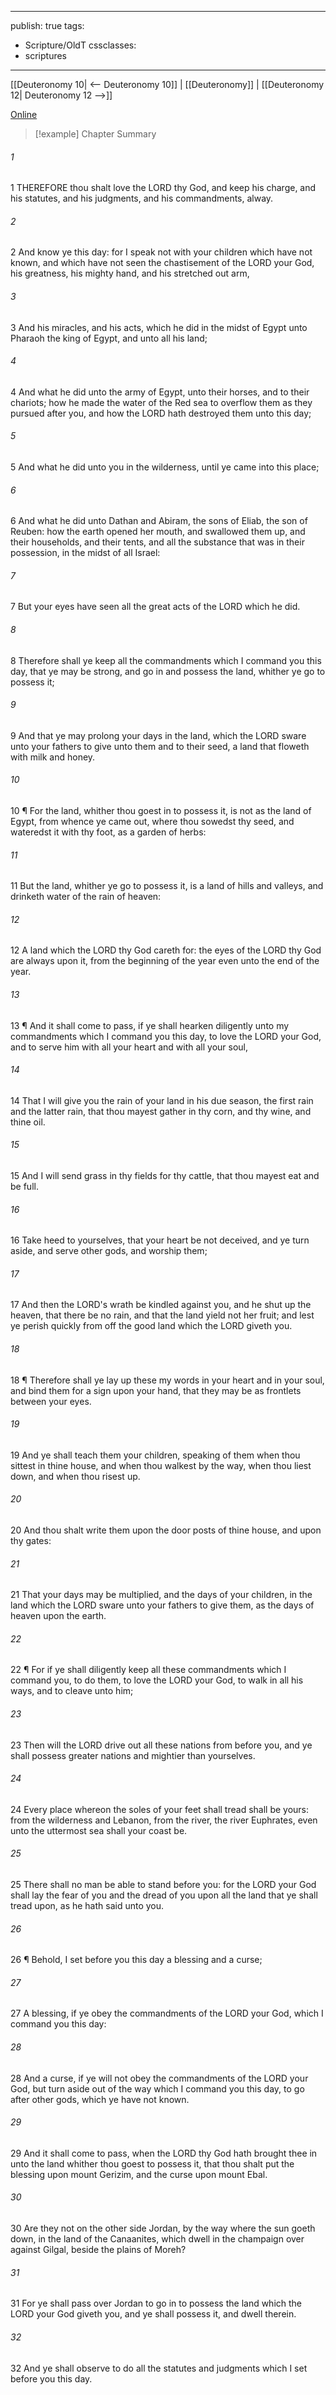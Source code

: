 

---
publish: true
tags:
  - Scripture/OldT
cssclasses:
  - scriptures
---
[[Deuteronomy 10| <-- Deuteronomy 10]] | [[Deuteronomy]] | [[Deuteronomy 12| Deuteronomy 12 -->]]

[Online](https://churchofjesuschrist.org/study/scriptures/ot/deut/11?lang=eng)

>[!example] Chapter Summary
>
###### 1
1 THEREFORE thou shalt love the LORD thy God, and keep his charge, and his statutes, and his judgments, and his commandments, alway.
###### 2
2 And know ye this day: for I speak not with your children which have not known, and which have not seen the chastisement of the LORD your God, his greatness, his mighty hand, and his stretched out arm,
###### 3
3 And his miracles, and his acts, which he did in the midst of Egypt unto Pharaoh the king of Egypt, and unto all his land;
###### 4
4 And what he did unto the army of Egypt, unto their horses, and to their chariots; how he made the water of the Red sea to overflow them as they pursued after you, and how the LORD hath destroyed them unto this day;
###### 5
5 And what he did unto you in the wilderness, until ye came into this place;
###### 6
6 And what he did unto Dathan and Abiram, the sons of Eliab, the son of Reuben: how the earth opened her mouth, and swallowed them up, and their households, and their tents, and all the substance that was in their possession, in the midst of all Israel:
###### 7
7 But your eyes have seen all the great acts of the LORD which he did.
###### 8
8 Therefore shall ye keep all the commandments which I command you this day, that ye may be strong, and go in and possess the land, whither ye go to possess it;
###### 9
9 And that ye may prolong your days in the land, which the LORD sware unto your fathers to give unto them and to their seed, a land that floweth with milk and honey.
###### 10
10 ¶ For the land, whither thou goest in to possess it, is not as the land of Egypt, from whence ye came out, where thou sowedst thy seed, and wateredst it with thy foot, as a garden of herbs:
###### 11
11 But the land, whither ye go to possess it, is a land of hills and valleys, and drinketh water of the rain of heaven:
###### 12
12 A land which the LORD thy God careth for: the eyes of the LORD thy God are always upon it, from the beginning of the year even unto the end of the year.
###### 13
13 ¶ And it shall come to pass, if ye shall hearken diligently unto my commandments which I command you this day, to love the LORD your God, and to serve him with all your heart and with all your soul,
###### 14
14 That I will give you the rain of your land in his due season, the first rain and the latter rain, that thou mayest gather in thy corn, and thy wine, and thine oil.
###### 15
15 And I will send grass in thy fields for thy cattle, that thou mayest eat and be full.
###### 16
16 Take heed to yourselves, that your heart be not deceived, and ye turn aside, and serve other gods, and worship them;
###### 17
17 And then the LORD's wrath be kindled against you, and he shut up the heaven, that there be no rain, and that the land yield not her fruit; and lest ye perish quickly from off the good land which the LORD giveth you.
###### 18
18 ¶ Therefore shall ye lay up these my words in your heart and in your soul, and bind them for a sign upon your hand, that they may be as frontlets between your eyes.
###### 19
19 And ye shall teach them your children, speaking of them when thou sittest in thine house, and when thou walkest by the way, when thou liest down, and when thou risest up.
###### 20
20 And thou shalt write them upon the door posts of thine house, and upon thy gates:
###### 21
21 That your days may be multiplied, and the days of your children, in the land which the LORD sware unto your fathers to give them, as the days of heaven upon the earth.
###### 22
22 ¶ For if ye shall diligently keep all these commandments which I command you, to do them, to love the LORD your God, to walk in all his ways, and to cleave unto him;
###### 23
23 Then will the LORD drive out all these nations from before you, and ye shall possess greater nations and mightier than yourselves.
###### 24
24 Every place whereon the soles of your feet shall tread shall be yours: from the wilderness and Lebanon, from the river, the river Euphrates, even unto the uttermost sea shall your coast be.
###### 25
25 There shall no man be able to stand before you: for the LORD your God shall lay the fear of you and the dread of you upon all the land that ye shall tread upon, as he hath said unto you.
###### 26
26 ¶ Behold, I set before you this day a blessing and a curse;
###### 27
27 A blessing, if ye obey the commandments of the LORD your God, which I command you this day:
###### 28
28 And a curse, if ye will not obey the commandments of the LORD your God, but turn aside out of the way which I command you this day, to go after other gods, which ye have not known.
###### 29
29 And it shall come to pass, when the LORD thy God hath brought thee in unto the land whither thou goest to possess it, that thou shalt put the blessing upon mount Gerizim, and the curse upon mount Ebal.
###### 30
30 Are they not on the other side Jordan, by the way where the sun goeth down, in the land of the Canaanites, which dwell in the champaign over against Gilgal, beside the plains of Moreh?
###### 31
31 For ye shall pass over Jordan to go in to possess the land which the LORD your God giveth you, and ye shall possess it, and dwell therein.
###### 32
32 And ye shall observe to do all the statutes and judgments which I set before you this day.



